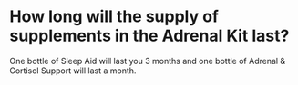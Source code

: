 # How long will the supply of supplements in the Adrenal Kit last?

One bottle of Sleep Aid will last you 3 months and one bottle of Adrenal & Cortisol Support will last a month.